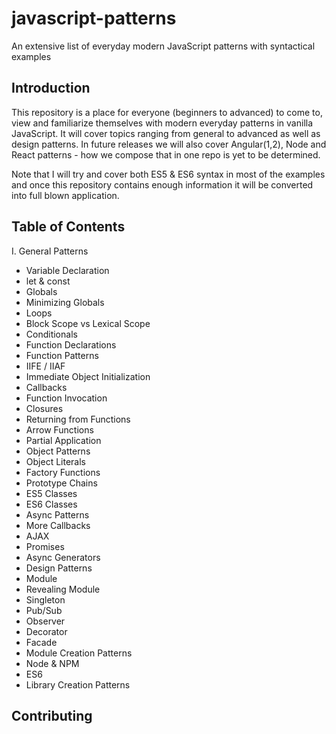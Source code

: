 # javascript-patterns
An extensive list of everyday modern JavaScript patterns with syntactical examples 

## Introduction
This repository is a place for everyone (beginners to advanced) to come to, view and familiarize themselves with modern everyday patterns in vanilla JavaScript. It will cover topics ranging from general to advanced as well as design patterns. In future releases we will also cover Angular(1,2), Node and React patterns - how we compose that in one repo is yet to be determined.

Note that I will try and cover both ES5 & ES6 syntax in most of the examples and once this repository contains enough information it will be converted into full blown application.

## Table of Contents

I. General Patterns
 * Variable Declaration
 * let & const
 * Globals
 * Minimizing Globals
 * Loops
 * Block Scope vs Lexical Scope
 * Conditionals
 * Function Declarations
* Function Patterns
 * IIFE / IIAF
 * Immediate Object Initialization
 * Callbacks
 * Function Invocation
 * Closures
 * Returning from Functions
 * Arrow Functions
 * Partial Application
* Object Patterns
 * Object Literals
 * Factory Functions
 * Prototype Chains
 * ES5 Classes
 * ES6 Classes
* Async Patterns
 * More Callbacks
 * AJAX
 * Promises
 * Async Generators
* Design Patterns
 * Module 
 * Revealing Module 
 * Singleton 
 * Pub/Sub 
 * Observer 
 * Decorator
 * Facade
* Module Creation Patterns
 * Node & NPM
 * ES6
* Library Creation Patterns 
 
 
## Contributing
